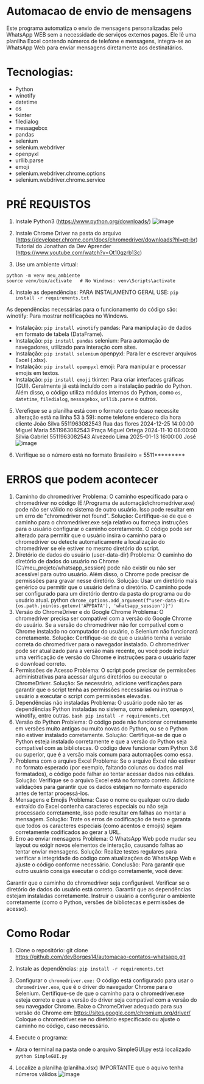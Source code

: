 # Automacao de envio de mensagens
Este programa automatiza o envio de mensagens personalizadas pelo WhatsApp WEB sem a necessidade de serviços externos pagos. Ele lê uma planilha Excel contendo números de telefone e mensagens,  integra-se ao WhatsApp Web para enviar mensagens diretamente aos destinatários.

# Tecnologias:
- Python
- winotify
- datetime
- os
- tkinter
- filedialog
- messagebox
- pandas
- selenium
- selenium.webdriver
- openpyxl
- urllib.parse
- emoji
- selenium.webdriver.chrome.options
- selenium.webdriver.chrome.service

# PRÉ REQUISTOS
1) Instale Python3 (https://www.python.org/downloads/)
![image](https://github.com/user-attachments/assets/0ded5cf5-4d7d-4fe6-96ca-42eee8fce90e)

2) Instale Chrome Driver na pasta do arquivo (https://developer.chrome.com/docs/chromedriver/downloads?hl=pt-br)
  Tutorial do Jonathan da Dev Aprender (https://www.youtube.com/watch?v=Ot10qzrb13c)

3) Use um ambiente virtual:
````Crie um ambiente virtual para gerenciar dependências e evitar problemas de configuração:
python -m venv meu_ambiente
source venv/bin/activate   # No Windows: venv\Scripts\activate
````
4) Instale as dependências:
PARA INSTALAMENTO GERAL USE:
````pip install -r requirements.txt````

As dependências necessárias para o funcionamento do código são:
winotify: Para mostrar notificações no Windows.
  - Instalação: ````pip install winotify````
pandas: Para manipulação de dados em formato de tabela (DataFrame).
  - Instalação: ````pip install pandas````
selenium: Para automação de navegadores, utilizado para interação com sites.
  - Instalação: ````pip install selenium````
openpyxl: Para ler e escrever arquivos Excel (.xlsx).
  - Instalação: ````pip install openpyxl````
emoji: Para manipular e processar emojis em textos.
  - Instalação: ````pip install emoji````
tkinter: Para criar interfaces gráficas (GUI). Geralmente já está incluído com a instalação padrão do Python.
Além disso, o código utiliza módulos internos do Python, como ````os````, ````datetime````, ````filedialog````, ````messagebox````, ````urllib.parse```` e outros.

5) Verefique se a planilha está com o formato certo (caso necessite alteração está na linha 53 à 59):
nome	telefone	endereco	dia	hora	cliente
João Silva	5511963082543	Rua das flores	2024-12-25	14:00:00	Miguel
Maria	5511963082543	Praça Miguel Ortega	2024-11-10	08:00:00	Silvia
Gabriel	5511963082543	Alvezedo Lima	2025-01-13	16:00:00	José
![image](https://github.com/user-attachments/assets/2acf9566-0547-4030-8313-b37ed86c274a)

6) Verifique se o número está no formato Brasileiro = 5511*********


# ERROS que podem acontecer

1. Caminho do chromedriver
Problema: O caminho especificado para o chromedriver no código (E:\\Programa de automação\\chromedriver.exe) pode não ser válido no sistema de outro usuário. Isso pode resultar em um erro de "chromedriver not found".
Solução: Certifique-se de que o caminho para o chromedriver.exe seja relativo ou forneça instruções para o usuário configurar o caminho corretamente. O código pode ser alterado para permitir que o usuário insira o caminho para o chromedriver ou detecte automaticamente a localização do chromedriver se ele estiver no mesmo diretório do script.
2. Diretório de dados do usuário (user-data-dir)
Problema: O caminho do diretório de dados do usuário no Chrome (C:/meu_projeto/whatsapp_session) pode não existir ou não ser acessível para outro usuário. Além disso, o Chrome pode precisar de permissões para gravar nesse diretório.
Solução: Usar um diretório mais genérico ou permitir que o usuário defina o diretório. O caminho pode ser configurado para um diretório dentro da pasta do programa ou do usuário atual.
python
````chrome_options.add_argument(f"user-data-dir={os.path.join(os.getenv('APPDATA'), 'whatsapp_session')}")````
3. Versão do ChromeDriver e do Google Chrome
Problema: O chromedriver precisa ser compatível com a versão do Google Chrome do usuário. Se a versão do chromedriver não for compatível com o Chrome instalado no computador do usuário, o Selenium não funcionará corretamente.
Solução: Certifique-se de que o usuário tenha a versão correta do chromedriver para o navegador instalado. O chromedriver pode ser atualizado para a versão mais recente, ou você pode incluir uma verificação de versão do Chrome e instruções para o usuário fazer o download correto.
4. Permissões de Acesso
Problema: O script pode precisar de permissões administrativas para acessar alguns diretórios ou executar o ChromeDriver.
Solução: Se necessário, adicione verificações para garantir que o script tenha as permissões necessárias ou instrua o usuário a executar o script com permissões elevadas.
5. Dependências não instaladas
Problema: O usuário pode não ter as dependências Python instaladas no sistema, como selenium, openpyxl, winotify, entre outras.
````bash pip install -r requirements.txt````
6. Versão do Python
Problema: O código pode não funcionar corretamente em versões muito antigas ou muito novas do Python, ou se o Python não estiver instalado corretamente.
Solução: Certifique-se de que o Python esteja instalado corretamente e que a versão do Python seja compatível com as bibliotecas. O código deve funcionar com Python 3.6 ou superior, que é a versão mais comum para automações como essa.
7. Problema com o arquivo Excel
Problema: Se o arquivo Excel não estiver no formato esperado (por exemplo, faltando colunas ou dados mal formatados), o código pode falhar ao tentar acessar dados nas células.
Solução: Verifique se o arquivo Excel está no formato correto. Adicione validações para garantir que os dados estejam no formato esperado antes de tentar processá-los.
8. Mensagens e Emojis
Problema: Caso o nome ou qualquer outro dado extraído do Excel contenha caracteres especiais ou não seja processado corretamente, isso pode resultar em falhas ao montar a mensagem.
Solução: Trate os erros de codificação de texto e garanta que todos os caracteres especiais (como acentos e emojis) sejam corretamente codificados ao gerar a URL.
9. Erro ao enviar mensagens
Problema: O WhatsApp Web pode mudar seu layout ou exigir novos elementos de interação, causando falhas ao tentar enviar mensagens.
Solução: Realize testes regulares para verificar a integridade do código com atualizações do WhatsApp Web e ajuste o código conforme necessário.
Conclusão:
Para garantir que outro usuário consiga executar o código corretamente, você deve:

Garantir que o caminho do chromedriver seja configurável.
Verificar se o diretório de dados do usuário está correto.
Garantir que as dependências estejam instaladas corretamente.
Instruir o usuário a configurar o ambiente corretamente (como o Python, versões de bibliotecas e permissões de acesso).

# Como Rodar
1) Clone o repositório:
git clone https://github.com/devBorges14/automacao-contatos-whatsapp.git

2) Instale as dependências:
````pip install -r requirements.txt````

3) Configurar o ````chromedriver.exe:````
O código está configurado para usar o ````chromedriver.exe````, que é o driver do navegador Chrome para o Selenium. Certifique-se de que o caminho para o chromedriver.exe esteja correto e que a versão do driver seja compatível com a versão do seu navegador Chrome.
Baixe o ChromeDriver adequado para sua versão do Chrome em: https://sites.google.com/chromium.org/driver/
Coloque o chromedriver.exe no diretório especificado ou ajuste o caminho no código, caso necessário.

3) Execute o programa:
- Abra o terminal na pasta onde o arquivo SimpleGUI.py está localizado
````python SimpleGUI.py````
4) Localize a planilha (planilha.xlsx) IMPORTANTE que o aquivo tenha números válidos
![image](https://github.com/user-attachments/assets/250f9dee-89f3-41ca-a908-b00601d6587b)



